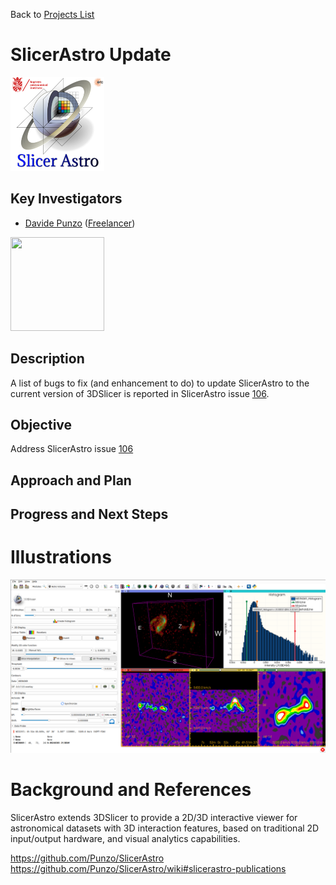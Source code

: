 Back to [Projects List](../../README.md#ProjectsList)

# SlicerAstro Update
<img src="https://raw.githubusercontent.com/Punzo/SlicerAstroWikiImages/master/SlicerAstroIcon.png" width="150" height="150">

## Key Investigators

- [Davide Punzo][punzo] ([Freelancer][punzodavide])
<img src="https://www.davidepunzo.com/assets/images/DPLogo.png" width="150" height="150">

## Description

A list of bugs to fix (and enhancement to do) to update SlicerAstro
to the current version of 3DSlicer is reported in SlicerAstro issue [106][slicerastroissue].

## Objective

Address SlicerAstro issue [106][slicerastroissue]

## Approach and Plan


## Progress and Next Steps


# Illustrations
[![](https://raw.githubusercontent.com/Punzo/SlicerAstroWikiImages/master/Screenshot-SlicerAstro-ProjectWeek2020.png)](http://www.youtube.com/watch?v=D-4G9lKVjaY "Wein069")

# Background and References
SlicerAstro extends 3DSlicer to provide a 2D/3D interactive viewer for astronomical datasets with 3D interaction features,
based on traditional 2D input/output hardware, and visual analytics capabilities.

https://github.com/Punzo/SlicerAstro
https://github.com/Punzo/SlicerAstro/wiki#slicerastro-publications


[punzo]: https://github.com/Punzo
[punzodavide]: https://www.davidepunzo.com/
[slicerastroissue]: https://github.com/Punzo/SlicerAstro/issues/106

